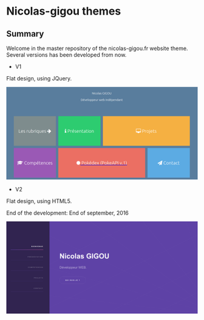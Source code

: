 # Nicolas-gigou themes
## Summary

Welcome in the master repository of the nicolas-gigou.fr 
website theme. Several versions has been developed from now.

* V1

Flat design, using JQuery.

![Home Version 1](https://github.com/gigouni/nicolas-gigou/blob/master/V1/home_v1_nicolasgigou.png "Rendu de la page d'accueil de la version 1")

* V2

Flat design, using HTML5.

End of the development: End of september, 2016

![Home Version 2](https://github.com/gigouni/nicolas-gigou/blob/master/V2/home_v2_nicolasgigou.png "Rendu de la page d'accueil de la version 1")
